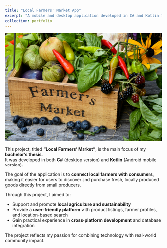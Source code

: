 ```yaml
---
title: "Local Farmers' Market App"
excerpt: "A mobile and desktop application developed in C# and Kotlin to support local farmers and promote regional products."
collection: portfolio
---
```


![Local Farmers Market](/images/localfarmersmarket.png)

This project, titled **“Local Farmers’ Market”**, is the main focus of my **bachelor’s thesis**.  
It was developed in both **C#** (desktop version) and **Kotlin** (Android mobile version).  

The goal of the application is to **connect local farmers with consumers**, making it easier for users to discover and purchase fresh, locally produced goods directly from small producers.  

Through this project, I aimed to:
- Support and promote **local agriculture and sustainability**  
- Provide a **user-friendly platform** with product listings, farmer profiles, and location-based search  
- Gain practical experience in **cross-platform development** and database integration  

The project reflects my passion for combining technology with real-world community impact.
